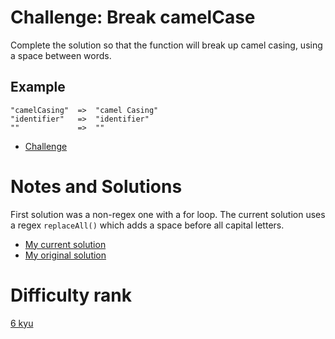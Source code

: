 # Challenge: Break camelCase

Complete the solution so that the function will break up camel casing, using a space between words.

## Example

```
"camelCasing"  =>  "camel Casing"
"identifier"   =>  "identifier"
""             =>  ""
```

- [Challenge](https://www.codewars.com/kata/5208f99aee097e6552000148)

# Notes and Solutions

First solution was a non-regex one with a for loop. The current solution uses a regex `replaceAll()` which adds a space before all capital letters.

- [My current solution](solution.java)
- [My original solution](solution-original.java)

# Difficulty rank

[6 kyu](https://docs.codewars.com/gamification/ranks)
